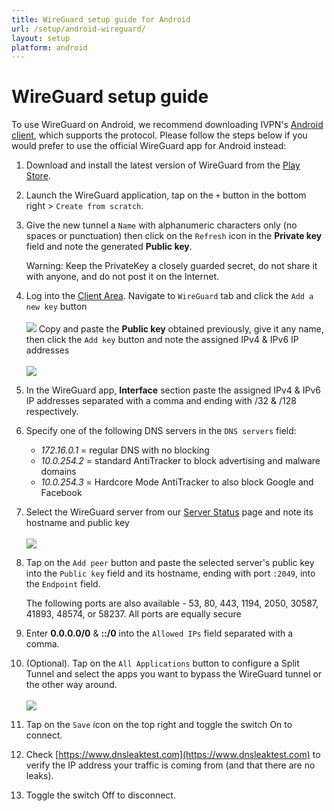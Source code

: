 ```yaml
---
title: WireGuard setup guide for Android
url: /setup/android-wireguard/
layout: setup
platform: android
---
```

# WireGuard setup guide

<div markdown="1" class="notice notice--warning">
To use WireGuard on Android, we recommend downloading IVPN's <a href="/apps-android/">Android client</a>, which supports the protocol. Please follow the steps below if you would prefer to use the official WireGuard app for Android instead:
</div>

1.  Download and install the latest version of WireGuard from the [Play Store](https://play.google.com/store/apps/details?id=com.wireguard.android&hl=en_GB&gl=US).

2.  Launch the WireGuard application, tap on the `+` button in the bottom right > `Create from scratch`.  

3.  Give the new tunnel a `Name` with alphanumeric characters only (no spaces or punctuation) then click on the `Refresh` icon in the **Private key** field and note the generated **Public key**.<div markdown="1" class="notice notice--warning">
    Warning: Keep the PrivateKey a closely guarded secret, do not share it with anyone, and do not post it on the Internet.</div>

4. Log into the [Client Area](/account/login/#id). Navigate to `WireGuard` tab and click the `Add a new key` button<br></br>
![](/images-static/uploads/install-wireguard-openwrt-02.png)
Copy and paste the **Public key** obtained previously, give it any name, then click the `Add key` button and note the assigned IPv4 & IPv6 IP addresses<br></br>
![](/images-static/uploads/install-wireguard-android-01.png)

5. In the WireGuard app, **Interface** section paste the assigned IPv4 & IPv6 IP addresses separated with a comma and ending with /32 & /128 respectively.

6. Specify one of the following DNS servers in the `DNS servers` field:

    - *172.16.0.1* = regular DNS with no blocking
    - *10.0.254.2* = standard AntiTracker to block advertising and malware domains
    - *10.0.254.3* = Hardcore Mode AntiTracker to also block Google and Facebook 

7. Select the WireGuard server from our [Server Status](/status/) page and note its hostname and public key<br></br>
![](/images-static/uploads/install-wireguard-android-02.png)

8. Tap on the `Add peer` button and paste the selected server's public key into the `Public key` field and its hostname, ending with port `:2049`, into the `Endpoint` field.<div markdown="1" class="notice notice--info">The following ports are also available - 53, 80, 443, 1194, 2050, 30587, 41893, 48574, or 58237. All ports are equally secure</div>

9. Enter **0.0.0.0/0** & **::/0** into the `Allowed IPs` field separated with a comma.

10. (Optional). Tap on the `All Applications` button to configure a Split Tunnel and select the apps you want to bypass the WireGuard tunnel or the other way around.<br></br>
![](/images-static/uploads/install-wireguard-android-03.png)

11. Tap on the `Save` icon on the top right and toggle the switch On to connect.

12. Check [https://www.dnsleaktest.com](https://www.dnsleaktest.com) to verify the IP address your traffic is coming from (and that there are no leaks).

13. Toggle the switch Off to disconnect.
